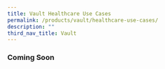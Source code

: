 ```yaml
---
title: Vault Healthcare Use Cases
permalink: /products/vault/healthcare-use-cases/
description: ""
third_nav_title: Vault
---
```


### **Coming Soon**